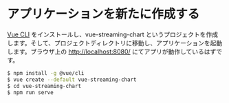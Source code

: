 # アプリケーションを新たに作成する

[Vue CLI](https://github.com/vuejs/vue-cli) をインストールし、vue-streaming-chart というプロジェクトを作成します。そして、プロジェクトディレクトリに移動し、アプリケーションを起動します。ブラウザ上の [http://localhost:8080/](http://localhost:8080/) にてアプリが動作しているはずです。

```bash
$ npm install -g @vue/cli
$ vue create --default vue-streaming-chart
$ cd vue-streaming-chart
$ npm run serve
```
